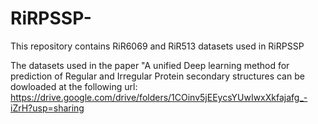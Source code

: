 # RiRPSSP-
This repository contains RiR6069 and RiR513 datasets used in RiRPSSP

The datasets used in the paper "A unified Deep learning method for prediction of Regular and Irregular Protein secondary structures can be dowloaded at the following url:
https://drive.google.com/drive/folders/1COinv5jEEycsYUwIwxXkfajafg_-iZrH?usp=sharing 
